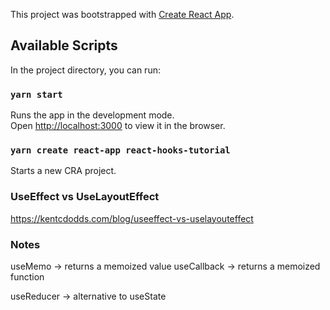 This project was bootstrapped with [Create React App](https://github.com/facebook/create-react-app).

## Available Scripts

In the project directory, you can run:

### `yarn start`

Runs the app in the development mode.<br />
Open [http://localhost:3000](http://localhost:3000) to view it in the browser.


### `yarn create react-app react-hooks-tutorial`

Starts a new CRA project.

### UseEffect vs UseLayoutEffect

https://kentcdodds.com/blog/useeffect-vs-uselayouteffect


### Notes

useMemo -> returns a memoized value
useCallback -> returns a memoized function


useReducer -> alternative to useState